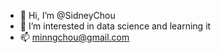 - 👋 Hi, I’m @SidneyChou
- 👀 I’m interested in data science and learning it
- 📫 minngchou@gmail.com

<!---
SidneyChou/SidneyChou is a ✨ special ✨ repository because its `README.md` (this file) appears on your GitHub profile.
You can click the Preview link to take a look at your changes.
--->
